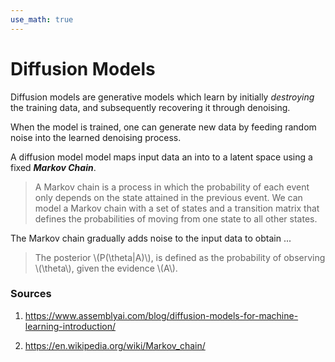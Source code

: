 ```yaml
---
use_math: true
---
```


<h1> Diffusion Models </h1>

Diffusion models are generative models which learn by initially *destroying* the training data, and subsequently recovering it through denoising.

When the model is trained, one can generate new data by feeding random noise into the learned denoising process.

A diffusion model model maps input data an into to a latent space using a fixed ***Markov Chain***.

> A Markov chain is a process in which the probability of each event only depends on the state attained in the previous event. We can model a Markov chain with a set of states and a transition matrix that defines the probabilities of moving from one state to all other states.

The Markov chain gradually adds noise to the input data to obtain ...

> The posterior \\(P(\theta\|A)\\), is defined as the probability of observing \\(\theta\\), given the evidence \\(A\\).

<h3> Sources </h3>

1. <https://www.assemblyai.com/blog/diffusion-models-for-machine-learning-introduction/>

2. <https://en.wikipedia.org/wiki/Markov_chain/>